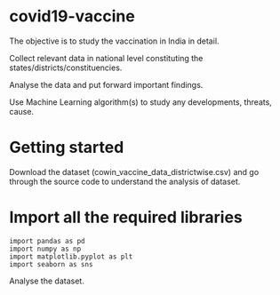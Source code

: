 # covid19-vaccine

The objective is to study the vaccination in India in detail.  

Collect relevant data in national level constituting the states/districts/constituencies.    

Analyse the data and put forward important findings.  

Use Machine Learning algorithm(s) to study any developments, threats, cause.   

# Getting started

Download the dataset (cowin_vaccine_data_districtwise.csv) and go through the source code to understand the analysis of dataset.


# Import all the required libraries 

```
import pandas as pd
import numpy as np
import matplotlib.pyplot as plt
import seaborn as sns
```

Analyse the dataset.
